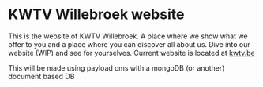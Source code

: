 # KWTV Willebroek website 

This is the website of KWTV Willebroek. A place where we show what we offer to you and a place where you can discover all about us. Dive into our website (WIP) and see for yourselves.
Current website is located at [kwtv.be](https://www.kwtv.be)

This will be made using payload cms with a mongoDB (or another) document based DB
